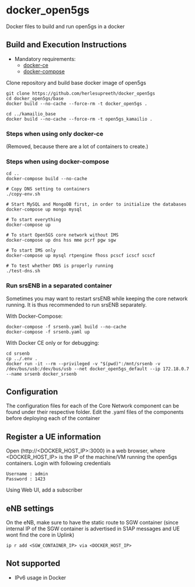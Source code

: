 # docker_open5gs
Docker files to build and run open5gs in a docker

## Build and Execution Instructions

* Mandatory requirements:
	* [docker-ce](https://docs.docker.com/install/linux/docker-ce/ubuntu)
	* [docker-compose](https://docs.docker.com/compose)


Clone repository and build base docker image of open5gs

```
git clone https://github.com/herlesupreeth/docker_open5gs
cd docker_open5gs/base
docker build --no-cache --force-rm -t docker_open5gs .

cd ../kamailio_base
docker build --no-cache --force-rm -t open5gs_kamailio .
```

### Steps when using only docker-ce

(Removed, because there are a lot of containers to create.)


### Steps when using docker-compose

```
cd ..
docker-compose build --no-cache

# Copy DNS setting to containers
./copy-env.sh

# Start MySQL and MongoDB first, in order to initialize the databases
docker-compose up mongo mysql

# To start everything
docker-compose up

# To start Open5GS core network without IMS
docker-compose up dns hss mme pcrf pgw sgw

# To start IMS only
docker-compose up mysql rtpengine fhoss pcscf icscf scscf

# To test whether DNS is properly running
./test-dns.sh

```

### Run srsENB in a separated container

Sometimes you may want to restart srsENB while keeping the core network running.  It is thus recommended to run srsENB separately.

With Docker-Compose:
```
docker-compose -f srsenb.yaml build --no-cache
docker-compose -f srsenb.yaml up
```

With Docker CE only or for debugging:
```
cd srsenb
cp ../.env .
docker run -it --rm --privileged -v "$(pwd)":/mnt/srsenb -v /dev/bus/usb:/dev/bus/usb --net docker_open5gs_default --ip 172.18.0.7 --name srsenb docker_srsenb
```


## Configuration

The configuration files for each of the Core Network component can be found under their respective folder. Edit the .yaml files of the components before deploying each of the container

## Register a UE information

Open (http://<DOCKER_HOST_IP>:3000) in a web browser, where <DOCKER_HOST_IP> is the IP of the machine/VM running the open5gs containers. Login with following credentials
```
Username : admin
Password : 1423
```

Using Web UI, add a subscriber

## eNB settings

On the eNB, make sure to have the static route to SGW container (since internal IP of the SGW container is advertised in S1AP messages and UE wont find the core in Uplink)

```
ip r add <SGW_CONTAINER_IP> via <DOCKER_HOST_IP>
```

## Not supported
- IPv6 usage in Docker
